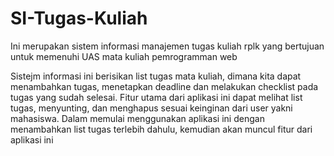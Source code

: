 # SI-Tugas-Kuliah
Ini merupakan sistem informasi manajemen tugas kuliah rplk yang bertujuan untuk memenuhi UAS mata kuliah pemrogramman web

Sistejm informasi ini berisikan list tugas mata kuliah, dimana kita dapat menambahkan tugas, menetapkan deadline dan melakukan checklist pada tugas yang sudah selesai.
Fitur utama dari aplikasi ini dapat melihat list tugas, menyunting, dan menghapus sesuai keinginan dari user yakni mahasiswa. Dalam memulai menggunakan aplikasi ini dengan menambahkan list tugas terlebih dahulu, kemudian akan muncul fitur dari aplikasi ini
